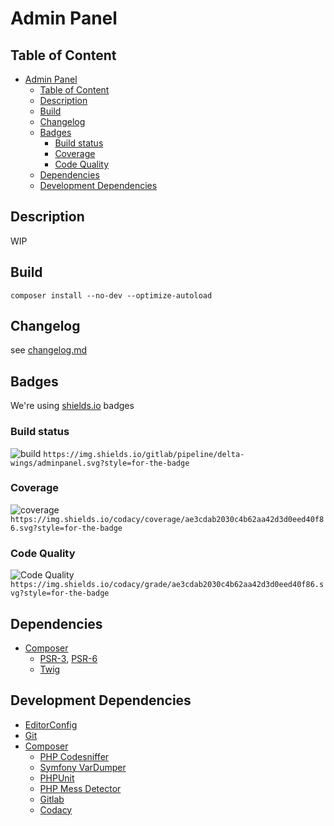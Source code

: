 # Admin Panel

## Table of Content

- [Admin Panel](#admin-panel)
  - [Table of Content](#table-of-content)
  - [Description](#description)
  - [Build](#build)
  - [Changelog](#changelog)
  - [Badges](#badges)
    - [Build status](#build-status)
    - [Coverage](#coverage)
    - [Code Quality](#code-quality)
  - [Dependencies](#dependencies)
  - [Development Dependencies](#development-dependencies)

## Description

WIP

## Build

```console
composer install --no-dev --optimize-autoload
```

## Changelog

see [changelog.md](./changelog.md)

## Badges

We're using [shields.io](https://shields.io/) badges

### Build status

![build](https://img.shields.io/gitlab/pipeline/delta-wings/adminpanel.svg?style=for-the-badge)
`https://img.shields.io/gitlab/pipeline/delta-wings/adminpanel.svg?style=for-the-badge`


### Coverage

![coverage](https://img.shields.io/codacy/coverage/ae3cdab2030c4b62aa42d3d0eed40f86.svg?style=for-the-badge)
`https://img.shields.io/codacy/coverage/ae3cdab2030c4b62aa42d3d0eed40f86.svg?style=for-the-badge`

### Code Quality

![Code Quality](https://img.shields.io/codacy/grade/ae3cdab2030c4b62aa42d3d0eed40f86.svg?style=for-the-badge)
`https://img.shields.io/codacy/grade/ae3cdab2030c4b62aa42d3d0eed40f86.svg?style=for-the-badge`

## Dependencies

- [Composer](https://getcomposer.org/)
  - [PSR-3](https://www.php-fig.org/psr/psr-3), [PSR-6](https://www.php-fig.org/psr/psr-6)
  - [Twig](https://twig.symfony.com/)

## Development Dependencies

- [EditorConfig](https://editorconfig.org/)
- [Git](https://git-scm.com/)
- [Composer](https://getcomposer.org/)
  - [PHP Codesniffer](https://github.com/squizlabs/PHP_CodeSniffer)
  - [Symfony VarDumper](https://symfony.com/doc/current/components/var_dumper.html)
  - [PHPUnit](https://phpunit.de/)
  - [PHP Mess Detector](https://phpmd.org/)
  - [Gitlab](https://gitlab.com/)
  - [Codacy](codacy.com)
